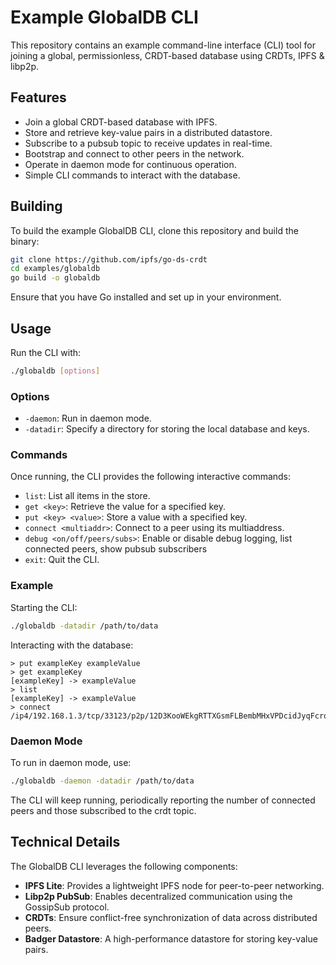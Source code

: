 # Example GlobalDB CLI

This repository contains an example command-line interface (CLI) tool for joining a global, permissionless, CRDT-based database using CRDTs, IPFS & libp2p.

## Features

- Join a global CRDT-based database with IPFS.
- Store and retrieve key-value pairs in a distributed datastore.
- Subscribe to a pubsub topic to receive updates in real-time.
- Bootstrap and connect to other peers in the network.
- Operate in daemon mode for continuous operation.
- Simple CLI commands to interact with the database.

## Building

To build the example GlobalDB CLI, clone this repository and build the binary:

```bash
git clone https://github.com/ipfs/go-ds-crdt
cd examples/globaldb
go build -o globaldb
```

Ensure that you have Go installed and set up in your environment.

## Usage

Run the CLI with:

```bash
./globaldb [options]
```

### Options

- `-daemon`: Run in daemon mode.
- `-datadir`: Specify a directory for storing the local database and keys.

### Commands

Once running, the CLI provides the following interactive commands:

- `list`: List all items in the store.
- `get <key>`: Retrieve the value for a specified key.
- `put <key> <value>`: Store a value with a specified key.
- `connect <multiaddr>`: Connect to a peer using its multiaddress.
- `debug <on/off/peers/subs>`: Enable or disable debug logging, list connected peers, show pubsub subscribers
- `exit`: Quit the CLI.

### Example

Starting the CLI:

```bash
./globaldb -datadir /path/to/data
```

Interacting with the database:

```plaintext
> put exampleKey exampleValue
> get exampleKey
[exampleKey] -> exampleValue
> list
[exampleKey] -> exampleValue
> connect /ip4/192.168.1.3/tcp/33123/p2p/12D3KooWEkgRTTXGsmFLBembMHxVPDcidJyqFcrqbm9iBE1xhdXq
```

### Daemon Mode

To run in daemon mode, use:

```bash
./globaldb -daemon -datadir /path/to/data
```

The CLI will keep running, periodically reporting the number of connected peers and those subscribed to the crdt topic.

## Technical Details

The GlobalDB CLI leverages the following components:

- **IPFS Lite**: Provides a lightweight IPFS node for peer-to-peer networking.
- **Libp2p PubSub**: Enables decentralized communication using the GossipSub protocol.
- **CRDTs**: Ensure conflict-free synchronization of data across distributed peers.
- **Badger Datastore**: A high-performance datastore for storing key-value pairs.
